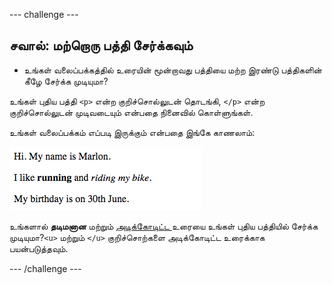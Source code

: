 \--- challenge \---

## சவால்: மற்றொரு பத்தி சேர்க்கவும்

- உங்கள் வலைப்பக்கத்தில் உரையின் மூன்றாவது பத்தியை மற்ற இரண்டு பத்திகளின் கீழே சேர்க்க முடியுமா?

உங்கள் புதிய பத்தி `<p>` என்ற குறிச்சொல்லுடன் தொடங்கி, ` </p> ` என்ற குறிச்சொல்லுடன் முடிவடையும் என்பதை நினைவில் கொள்ளுங்கள்.

உங்கள் வலைப்பக்கம் எப்படி இருக்கும் என்பதை இங்கே காணலாம்:

![திரைப்பிடிப்பு](images/birthday-paragraph.png)

உங்களால் **தடிமனான** மற்றும் <u>அடிக்கோடிட்ட </u> உரையை உங்கள் புதிய பத்தியில் சேர்க்க முடியுமா?`<u>` மற்றும் ` </u> ` குறிச்சொற்களை அடிக்கோடிட்ட உரைக்காக பயன்படுத்தவும்.

\--- /challenge \---
